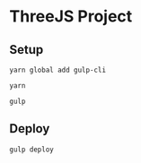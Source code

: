 # ThreeJS Project

## Setup

```
yarn global add gulp-cli
```

```
yarn
```

```
gulp
```

## Deploy

```
gulp deploy
```
